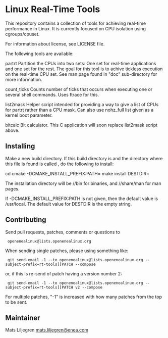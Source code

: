 Linux Real-Time Tools
=====================

This repository contains a collection of tools for achieving real-time
performance in Linux. It is currently focused on CPU isolation using
cgroups/cpuset.

For information about license, see LICENSE file.

The following tools are available:

partrt        Partition the CPUs into two sets: One set for real-time
              applications and one set for the rest. The goal for this tool is
              to achive tickless execution on the real-time CPU set.
              See man page found in "doc" sub-directory for more information.

count_ticks   Counts number of ticks that occurs when executing one or several
              shell commands. Uses ftrace for this.

list2mask     Helper script intended for providing a way to give a list of CPUs
              for partrt rather than a CPU mask. Can also use nohz_full list
              given as a kernel boot parameter.

bitcalc       Bit calculator. This C application will soon replace list2mask
              script above.

Installing
----------
Make a new build directory. If this build directory is <build root> and the
directory where this file is found is called <src root>, do the following
to install:

cd <build root>
cmake <src root> -DCMAKE_INSTALL_PREFIX:PATH=<prefix>
make install DESTDIR=<destdir>

The installation directory will be <destdir>/<prefix>/bin for binaries,
and <destdir>/<prefix>/share/man for man pages.

If -DCMAKE_INSTALL_PREFIX:PATH is not given, then the default value is
/usr/local. The default value for DESTDIR is the empty string.

Contributing
------------

Send pull requests, patches, comments or questions to

     openenealinux@lists.openenealinux.org

When sending single patches, please using something like:

     git send-email -1 --to openenealinux@lists.openenealinux.org --subject-prefix=rt-tools][PATCH --compose

or, if this is re-send of patch having a version number 2:

     git send-email -1 --to openenealinux@lists.openenealinux.org --subject-prefix=rt-tools][PATCH v2 --compose

For multiple patches, "-1" is increased with how many patches from the top to
be sent.

Maintainer
----------

Mats Liljegren <mats.liljegren@enea.com>
